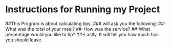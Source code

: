 # Instructions for Running my Project

##This Program is about calculating tips.
##It will ask you the following:
##-What was the total of your meal?
##-How was the service?
##-What percentage would you like to tip?
##-Lastly, It will tell you how much tips you should leave.
